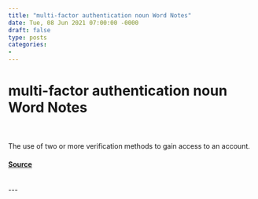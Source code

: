 ```yaml
---
title: "multi-factor authentication noun Word Notes"
date: Tue, 08 Jun 2021 07:00:00 -0000
draft: false
type: posts
categories: 
- 
---
```

# multi-factor authentication noun Word Notes

<br/>

<br/>
The use of two or more verification methods to gain access to an account.

#### [Source](https://thecyberwire.com/podcasts/word-notes/50/notes)

<br/>
---
